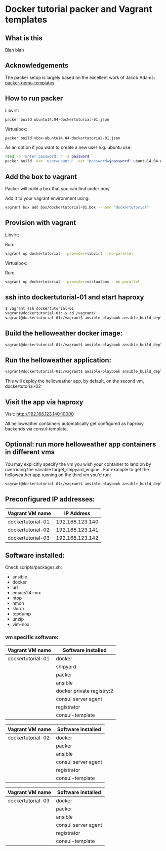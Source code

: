 # Docker tutorial packer and Vagrant templates

## What is this

Blah blah

## Acknowledgements

The packer setup is largely based on the excellent work of Jacob Adams: [packer-qemu-templates](https://github.com/jakobadam/packer-qemu-templates)

## How to run packer

Libvirt:

```bash
packer build ubuntu14.04-dockertutorial-01.json
```

Virtualbox:

```bash
packer build vbox-ubuntu14.04-dockertutorial-01.json
```

As an option if you want to create a new user e.g. ubuntu use:

```bash
read -p 'Enter password: ' -s password
packer build -var 'user=ubuntu' -var "password=$password" ubuntu14.04-dockertutorial-01.json
```

## Add the box to vagrant

Packer will build a box that you can find under box/

Add it to your vagrant environment using:

```bash
vagrant box add box/dockertutorial-01.box --name "dockertutorial"
```

## Provision with vagrant

Libvirt:

Run:

```bash
vagrant up dockertutorial --provider=libvirt --no-parallel
```

Virtualbox:

Run:

```bash
vagrant up dockertutorial --provider=virtualbox --no-parallel
```
## ssh into dockertutorial-01 and start haproxy

```bash
$ vagrant ssh dockertutorial-01
vagrant@dockertutorial-01:~$ cd /vagrant/
vagrant@dockertutorial-01:/vagrant$ ansible-playbook ansible_build_deploy/run_haproxy_via_consultemplate.yml 
```

## Build the helloweather docker image:

```bash
vagrant@dockertutorial-01:/vagrant$ ansible-playbook ansible_build_deploy/build_helloweather.yml 
```

## Run the helloweather application:

```bash
vagrant@dockertutorial-01:/vagrant$ ansible-playbook ansible_build_deploy/deploy_helloweather.yml 
```

This will deploy the helloweather app, by default, on the second vm, dockertutorial-02

## Visit the app via haproxy

Visit: <http://192.168.123.140:10000>

All helloweather containers automatically get configured as haproxy backends via consul-template.

## Optional: run more helloweather app containers in different vms

You may explicitly specify the vm you wish your container to land on by overriding the variable target_shipyard_engine . For example to get the helloweather app running on the third vm you'd run:

```bash
vagrant@dockertutorial-01:/vagrant$ ansible-playbook ansible_build_deploy/deploy_helloweather.yml -e "target_shipyard_engine=dockertutorial-03"
```

## Preconfigured IP addresses:

| Vagrant VM name   |      IP Address |
| ---------------   | --------------- |
| dockertutorial-01 | 192.168.123.140 |
| dockertutorial-02 | 192.168.123.141 |
| dockertutorial-03 | 192.168.123.142 |

## Software installed:

Check scripts/packages.sh:

- ansible
- docker
- url
- emacs24-nox
- htop
- nmon
- slurm
- tcpdump
- unzip
- vim-nox

### vm specific software:

| Vagrant VM name   | Software installed        |
| ----------------- | ------------------------- |
| dockertutorial-01 | docker                    |
|                   | shipyard                  |
|                   | packer                    |
|                   | ansible                   |
|                   | docker private registry:2 |
|                   | consul server agent       |
|                   | registrator               |
|                   | consul-template           |

| Vagrant VM name   | Software installed        |
| ----------------- | ------------------------- |
| dockertutorial-02 | docker                    |
|                   | packer                    |
|                   | ansible                   |
|                   | consul server agent       |
|                   | registrator               |
|                   | consul-template           |

| Vagrant VM name   | Software installed        |
| ----------------- | ------------------------- |
| dockertutorial-03 | docker                    |
|                   | packer                    |
|                   | ansible                   |
|                   | consul server agent       |
|                   | registrator               |
|                   | consul-template           |
